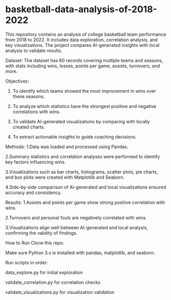 # basketball-data-analysis-of-2018-2022
This repository contains an analysis of college basketball team performance from 2018 to 2022. It includes data exploration, correlation analysis, and key visualizations. The project compares AI-generated insights with local analysis to validate results.

Dataset:
The dataset has 60 records covering multiple teams and seasons, with stats including wins, losses, points per game, assists, turnovers, and more.

Objectives:
1. To identify which teams showed the most improvement in wins over these seasons.

2. To analyze which statistics have the strongest positive and negative correlations with wins.

3. To validate AI-generated visualizations by comparing with locally created charts.

4. To extract actionable insights to guide coaching decisions.

Methods:
1.Data was loaded and processed using Pandas.

2.Summary statistics and correlation analyses were performed to identify key factors influencing wins.

3.Visualizations such as bar charts, histograms, scatter plots, pie charts, and box plots were created with Matplotlib and Seaborn.

4.Side-by-side comparison of AI-generated and local visualizations ensured accuracy and consistency.

Results:
1.Assists and points per game show strong positive correlation with wins.

2.Turnovers and personal fouls are negatively correlated with wins.

3.Visualizations align well between AI-generated and local analysis, confirming the validity of findings.

How to Run
Clone this repo.

Make sure Python 3.x is installed with pandas, matplotlib, and seaborn.

Run scripts in order:

data_explore.py for initial exploration

validate_correlation.py for correlation checks

validate_visualizations.py for visualization validation
